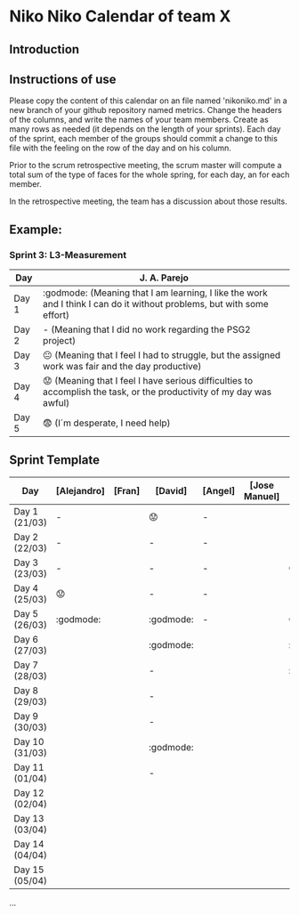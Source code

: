 # Niko Niko Calendar of team X
## Introduction

## Instructions of use
Please copy the content of this calendar on an file named 'nikoniko.md' in a new branch of your github repository named metrics.
Change the headers of the columns, and write the names of your team members.
Create as many rows as needed (it depends on the length of your sprints).
Each day of the sprint, each member of the groups should commit a change to this file with the feeling on the row of the day and on his column. 

Prior to the scrum retrospective meeting, the scrum master will compute a total sum of the type of faces for the whole spring, for each day, an for each member.

In the retrospective meeting, the team has a discussion about those results.

## Example:

### Sprint 3: L3-Measurement 

| Day           | J. A. Parejo  |
| ------------- | ------------- |
| Day 1         |    :godmode: (Meaning that I am learning, I like the work and I think I can do it without problems, but with some effort) |
| Day 2         |    - (Meaning that I did no work regarding the PSG2 project)           |
| Day 3         |    :neutral_face:  (Meaning that I feel I had to struggle, but the assigned work was fair and the day productive)          |:fearful:
| Day 4         |    :worried: (Meaning that I feel I have serious difficulties to accomplish the task, or the productivity of my day was awful)           |
| Day 5         |    :fearful:   (I´m desperate, I need help)        |


## Sprint Template

| Day            | [Alejandro] | [Fran] | [David]   | [Angel] | [Jose Manuel] | [Miguel]     |
| -------------- | ----------- | ------ | --------- | ------- | ------------- | --------     |
| Day 1 (21/03)  |     -       |        | :worried: | -       |               | -            |
| Day 2 (22/03)  |     -       |        | -         | -       |               | -            |
| Day 3 (23/03)  |     -       |        | -         | -       |               |:neutral_face:|
| Day 4 (25/03)  |  :worried:  |        | -         | -       |               | -            |
| Day 5 (26/03)  |  :godmode:  |        | :godmode: | -       |               |:neutral_face:|
| Day 6 (27/03)  |             |        | :godmode: |         |               |:godmode:     |
| Day 7 (28/03)  |             |        | -         |         |               |:godmode:     |
| Day 8 (29/03)  |             |        | -         |         |               |              |
| Day 9 (30/03)  |             |        | -         |         |               |              |
| Day 10 (31/03) |             |        | :godmode: |         |               |              |
| Day 11 (01/04) |             |        | -         |         |               |              |
| Day 12 (02/04) |             |        |           |         |               |              |
| Day 13 (03/04) |             |        |           |         |               |              |
| Day 14 (04/04) |             |        |           |         |               |              |
| Day 15 (05/04) |             |        |           |         |               |              |
...
